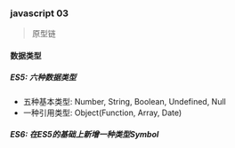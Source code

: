 ### javascript 03
> 原型链

#### 数据类型

##### ES5: 六种数据类型
- 五种基本类型: Number, String, Boolean, Undefined, Null
- 一种引用类型: Object(Function, Array, Date)

##### ES6: 在ES5的基础上新增一种类型Symbol

